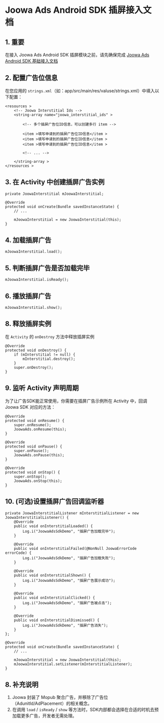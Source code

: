 # Joowa Ads Android SDK 插屏接入文档

## 1. 重要

在接入 Joowa Ads Android SDK 插屏模块之前，请先确保完成 [Joowa Ads Android SDK 基础接入文档](Joowa%20Ads%20Android%20SDK%20基础接入文档.md)

## 2. 配置广告位信息

在您应用的 `strings.xml`（如：app/src/main/res/valuse/strings.xml）中填入以下配置：

```
<resources >
    <!-- Joowa Interstitial Ids -->
    <string-array name="joowa_interstitial_ids" >

        <!-- 多个插屏广告位ID信息，可以创建多行 item -->

        <item >填写申请到的插屏广告位ID信息</item >
        <item >填写申请到的插屏广告位ID信息</item >
        <item >填写申请到的插屏广告位ID信息</item >

        <!-- ... -->

    </string-array >
</resources >
```
## 3. 在 Activity 中创建插屏广告实例

```
private JoowaInterstitial mJoowaInterstitial;

@Override
protected void onCreate(Bundle savedInstanceState) {
    // ...

    mJoowaInterstitial = new JoowaInterstitial(this);
}
```

## 4. 加载插屏广告

```
mJoowaInterstitial.load();
```

## 5. 判断插屏广告是否加载完毕

```
mJoowaInterstitial.isReady();
```

## 6. 播放插屏广告

```
mJoowaInterstitial.show();
```

## 8. 释放插屏实例

在 `Activity` 的 `onDestroy` 方法中释放插屏实例

```
@Override
protected void onDestroy() {
    if (mInterstitial != null) {
        mInterstitial.destroy();
    }
    super.onDestroy();
}
```

## 9. 监听 Activity 声明周期

为了让广告SDK能正常使用，你需要在插屏广告示例所在 Activity 中，回调 Joowa SDK 对应的方法：

```
@Override
protected void onResume() {
    super.onResume();
    JoowaAds.onResume(this);
}

@Override
protected void onPause() {
    super.onPause();
    JoowaAds.onPause(this);
}

@Override
protected void onStop() {
    super.onStop();
    JoowaAds.onStop(this);
}
```


## 10. (可选)设置插屏广告回调监听器

```
private JoowaInterstitialListener mInterstitialListener = new JoowaInterstitialListener() {
    @Override
    public void onInterstitialLoaded() {
        Log.i("JoowaAdsSdkDemo", "插屏广告加载完毕");
    }
    
    @Override
    public void onInterstitialFailed(@NonNull JoowaErrorCode errorCode) {
        Log.i("JoowaAdsSdkDemo", "插屏广告加载失败");
    }
    
    @Override
    public void onInterstitialShown() {
        Log.i("JoowaAdsSdkDemo", "插屏广告展示成功");
    }
    
    @Override
    public void onInterstitialClicked() {
        Log.i("JoowaAdsSdkDemo", "插屏广告被点击");
    }
    
    @Override
    public void onInterstitialDismissed() {
        Log.i("JoowaAdsSdkDemo", "插屏广告消失");
    }
};

@Override
protected void onCreate(Bundle savedInstanceState) {
    // ...

    mJoowaInterstitial = new JoowaInterstitial(this);
    mJoowaInterstitial.setListener(mInterstitialListener);
}
```

## 8. 补充说明

1. Joowa 封装了 Mopub 聚合广告，并移除了广告位（AdunitId/AdPlacement）的相关概念。
2. 在调用 `load` / `isReady` / `show` 等方法时，SDK内部都会选择在合适的时机去预加载更多广告，开发者无需处理。